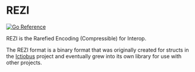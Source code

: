 # REZI

[![Go Reference](https://pkg.go.dev/badge/github.com/dekarrin/ictiobus.svg)](https://pkg.go.dev/github.com/dekarrin/ictiobus)

REZI is the Rarefied Encoding (Compressible) for Interop.

The REZI format is a binary format that was originally created for structs in
the [Ictiobus](github.com/dekarrin/ictiobus) project and eventually grew into
its own library for use with other projects.


